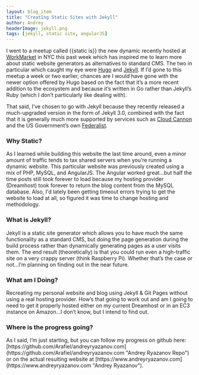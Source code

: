 ```yaml
---
layout: blog_item
title: "Creating Static Sites with Jekyll"
author: Andrey
headerImage: jekyll.png
tags: [jekyll, static site, angularJS]
---
```


I went to a meetup called {{static is}} the new dynamic recently hosted at  [WorkMarket](https://www.workmarket.com "WorkMarket") in NYC this past week which has inspired me to learn more about static website generators as alternatives to standard CMS.  The two in particular which caught my eye were [Hugo](https://gohugo.io/ "Hugo") and [Jekyll](http://jekyllrb.com "Jekyll").  If I’d gone to this meetup a week or two earlier, chances are I would have gone with the newer option offered by Hugo based on the fact that it’s a more recent addition to the ecosystem and because it’s written in Go rather than Jekyll’s Ruby (which I don’t particularly like dealing with).

That said, I’ve chosen to go with Jekyll because they recently released a much-upgraded version in the form of Jekyll 3.0, combined with the fact that it is generally much more supported by services such as [Cloud Cannon](http://cloudcannon.com "Cloud Cannon") and the US Government’s own [Federalist](https://federalist.18f.gov "Federalist").

<h3>Why Static?</h3>
As I learned while building this website the last time around, even a minor amount of traffic tends to tax shared servers when you’re running a dynamic website.  This particular website was previously created using a mix of PHP, MySQL, and AngularJS.  The Angular worked great…but half the time posts still took forever to load because my hosting provider (Dreamhost) took forever to return the blog content from the MySQL database.  Also, I'd lately been getting timeout errors trying to get the website to load at all, so figured it was time to change hosting and methodology.

<h3>What is Jekyll?</h3>
Jekyll is a static site generator which allows you to have much the same functionality as a standard CMS, but doing the page generation during the build process rather than dynamically generating pages as a user visits them.  The end result (theoretically) is that you could run even a high-traffic site on a very crappy server (think Raspberry Pi).  Whether that’s the case or not…I’m planning on finding out in the near future.

<h3>What am I Doing?</h3>
Recreating my personal website and blog using Jekyll & Git Pages without using a real hosting provider.  How’s that going to work out and am I going to need to get it properly hosted either on my current Dreamhost or in an EC3 instance on Amazon…I don’t know, but I intend to find out.

<h3>Where is the progress going?</h3>
As I said, I’m just starting, but you can follow my progress on github here:
[https://github.com/Arafiel/andreyryazanov.com](https://github.com/Arafiel/andreyryazanov.com "Andrey Ryazanov Repo") or on the actual resulting website at [https://www.andreyryazanov.com](https://www.andreyryazanov.com "Andrey Ryazanov").
